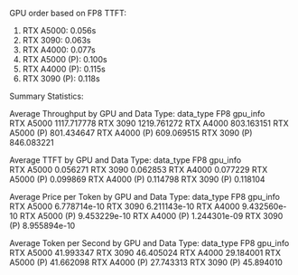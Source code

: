 
GPU order based on FP8 TTFT:
1. RTX A5000: 0.056s
2. RTX 3090: 0.063s
3. RTX A4000: 0.077s
4. RTX A5000 (P): 0.100s
5. RTX A4000 (P): 0.115s
6. RTX 3090 (P): 0.118s

Summary Statistics:

Average Throughput by GPU and Data Type:
data_type              FP8
gpu_info                  
RTX A5000      1117.717778
RTX 3090       1219.761272
RTX A4000       803.163151
RTX A5000 (P)   801.434647
RTX A4000 (P)   609.069515
RTX 3090 (P)    846.083221

Average TTFT by GPU and Data Type:
data_type           FP8
gpu_info               
RTX A5000      0.056271
RTX 3090       0.062853
RTX A4000      0.077229
RTX A5000 (P)  0.099869
RTX A4000 (P)  0.114798
RTX 3090 (P)   0.118104

Average Price per Token by GPU and Data Type:
data_type               FP8
gpu_info                   
RTX A5000      6.778714e-10
RTX 3090       6.211143e-10
RTX A4000      9.432560e-10
RTX A5000 (P)  9.453229e-10
RTX A4000 (P)  1.244301e-09
RTX 3090 (P)   8.955894e-10

Average Token per Second by GPU and Data Type:
data_type            FP8
gpu_info                
RTX A5000      41.993347
RTX 3090       46.405024
RTX A4000      29.184001
RTX A5000 (P)  41.662098
RTX A4000 (P)  27.743313
RTX 3090 (P)   45.894010
